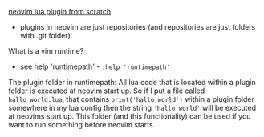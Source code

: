 [neovim lua plugin from scratch](https://www.youtube.com/watch?v=n4Lp4cV8YR0&t=461s)
* plugins in neovim are just repositories (and repositories are just folders with .git folder).

What is a vim runtime?
* see help 'runtimepath' - `:help 'runtimepath'`

The plugin folder in runtimepath:
All lua code that is located within a plugin folder is executed at neovim start up. So if I put a file called `hallo_world.lua`, 
that contains `print('hallo world')` within a plugin folder somewhere in my lua config then the string `'hallo world'` will be 
executed at neovims start up. This folder (and this functionality) can be used if you want to run something before neovim starts.

